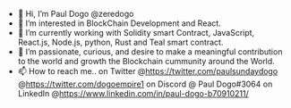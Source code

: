 - 👋 Hi, I’m Paul Dogo @zeredogo
- 👀 I’m interested in BlockChain Development and React.                                                               
- 🌱 I’m currently working with Solidity smart Contract, JavaScript, React.js, Node.js, python, Rust and Teal smart contract.
- 💞️ I’m passionate, curious, and desire to make a meaningful contribution to the world and growth the Blockchain cummunity around the World.
- 📫 How to reach me.. on Twitter @https://twitter.com/paulsundaydogo @https://twitter.com/dogoempire1 
     on Discord @ Paul Dogo#3064 on LinkedIn @https://www.linkedin.com/in/paul-dogo-b70910211/

<!---
zeredogo/zeredogo is a ✨ special ✨ repository because its `README.md` (this file) appears on your GitHub profile.
You can click the Preview link to take a look at your changes.
--->
